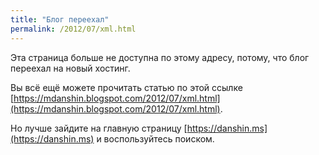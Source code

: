 ```yaml
---
title: "Блог переехал"
permalink: /2012/07/xml.html
---
```

Эта страница больше не доступна по этому адресу, потому, что блог переехал на новый хостинг.

Вы всё ещё можете прочитать статью по этой ссылке [https://mdanshin.blogspot.com/2012/07/xml.html](https://mdanshin.blogspot.com/2012/07/xml.html).

Но лучше зайдите на главную страницу [https://danshin.ms](https://danshin.ms) и воспользуйтесь поиском.